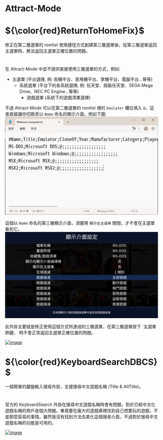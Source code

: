 # Attract-Mode
# ${\color{red}ReturnToHomeFix}$
修正在第二層選單的 romlist 使用捷徑方式創建第三層選單後，從第三層選單返回主選單時，無法返回主選單正確位置的問題。

#

在 Attract-Mode 中並不提供直接使用三層選單的方式，例如:

- 主選單 (平台選擇, 例: 街機平台、家用機平台、掌機平台、電腦平台...等等)
   - 系統選單 (平台下的各系統選擇, 例: 任天堂、超級任天堂、SEGA Mega Drive、NEC PC Engine...等等)
     - 遊戲選單 (系統下的遊戲清單選擇)

不過 Attract-Mode 可以在第二層選單的 romlist 裡的 `Emulator` 欄位填入 `@`，這會直接讓你切換至以 `Name` 命名的顯示介面，例如下圖:
![image](../plugins/Readme/ReturnToHomeFix_1.png)

這個以 `Name` 命名的第三層顯示介面，須要將 `顯示在主選單` 關閉，才不會在主選單看到它。
![image](../plugins/Readme/ReturnToHomeFix_2.png)

此外掛主要就是修正使用這個方式所達成的三層選單，在第三層選單按下 `主選單熱鍵、 時不會正常返回主選單正確位置的問題。

[![image](https://img.youtube.com/vi/Z3LtTPVJBww/0.jpg)](https://www.youtube.com/watch?v=Z3LtTPVJBww)

#

# ${\color{red}KeyboardSearchDBCS}$
一個簡單的鍵盤輸入搜尋外掛，支援搜尋中文遊戲名稱 (Title & AltTitle)。

#

官方的 KeyboardSearch 外掛在搜尋中文遊戲名稱時會有問題，對於已經中文化遊戲名稱的用戶是個大問題。畢竟要在龐大的遊戲庫裡找到自己想要玩的遊戲，不是那麼容易的事情。雖然我沒有找到方法去美化這個搜尋介面，不過對於搜尋中文遊戲名稱的功能是可用的。

[![image](https://img.youtube.com/vi/7RKpDnnf0ZE/0.jpg)](https://www.youtube.com/watch?v=7RKpDnnf0ZE)
